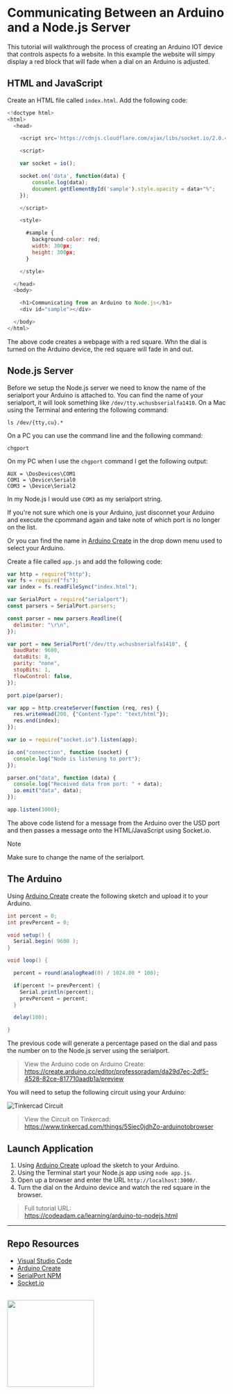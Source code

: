# Communicating Between an Arduino and a Node.js Server

This tutorial will walkthrough the process of creating an Arduino IOT device that controls aspects fo a website. In this example the website will simpy display a red block that will fade when a dial on an Arduino is adjusted.

## HTML and JavaScript

Create an HTML file called `index.html`. Add the following code:

```javascript
<!doctype html>
<html>
  <head>

    <script src='https://cdnjs.cloudflare.com/ajax/libs/socket.io/2.0.4/socket.io.js'></script>

    <script>

    var socket = io();

    socket.on('data', function(data) {
        console.log(data);
        document.getElementById('sample').style.opacity = data+"%";
    });

    </script>

    <style>

      #sample {
        background-color: red;
        width: 300px;
        height: 300px;
      }

    </style>

  </head>
  <body>

    <h1>Communicating from an Arduino to Node.js</h1>
    <div id="sample"></div>

  </body>
</html>
```

The above code creates a webpage with a red square. Whn the dial is turned on the Arduino device, the red square will fade in and out.

## Node.js Server

Before we setup the Node.js server we need to know the name of the serialport your Arduino is attached to. You can find the name of your serialport, it will look something like `/dev/tty.wchusbserialfa1410`. On a Mac using the Terminal and entering the following command:

```
ls /dev/{tty,cu}.*
```

On a PC you can use the command line and the following command:

```
chgport
```

On my PC when I use the `chgport` command I get the following output:

```
AUX = \DosDevices\COM1
COM1 = \Device\Serial0
COM3 = \Device\Serial2
```

In my Node.js I would use `COM3` as my serialport string.

If you're not sure which one is your Arduino, just disconnet your Arduino and execute the cpommand again and take note of which port is no longer on the list.

Or you can find the name in [Arduino Create](https://create.arduino.cc/editor) in the drop down menu used to select your Arduino.

Create a file called `app.js` and add the following code:

```javascript
var http = require("http");
var fs = require("fs");
var index = fs.readFileSync("index.html");

var SerialPort = require("serialport");
const parsers = SerialPort.parsers;

const parser = new parsers.Readline({
  delimiter: "\r\n",
});

var port = new SerialPort("/dev/tty.wchusbserialfa1410", {
  baudRate: 9600,
  dataBits: 8,
  parity: "none",
  stopBits: 1,
  flowControl: false,
});

port.pipe(parser);

var app = http.createServer(function (req, res) {
  res.writeHead(200, {"Content-Type": "text/html"});
  res.end(index);
});

var io = require("socket.io").listen(app);

io.on("connection", function (socket) {
  console.log("Node is listening to port");
});

parser.on("data", function (data) {
  console.log("Received data from port: " + data);
  io.emit("data", data);
});

app.listen(3000);
```

The above code listend for a message from the Arduino over the USD port and then passes a message onto the HTML/JavaScript using Socket.io.

> [!Note]
> Make sure to change the name of the serialport.

## The Arduino

Using [Arduino Create](https://create.arduino.cc/editor) create the following sketch and upload it to your Arduino.

```csharp
int percent = 0;
int prevPercent = 0;

void setup() {
  Serial.begin( 9600 );
}

void loop() {

  percent = round(analogRead(0) / 1024.00 * 100);

  if(percent != prevPercent) {
    Serial.println(percent);
    prevPercent = percent;
  }

  delay(100);

}
```

The previous code will generate a percentage pased on the dial and pass the number on to the Node.js server using the serialport.

> View the Arduino code on Arduino Create:  
> https://create.arduino.cc/editor/professoradam/da29d7ec-2df5-4528-82ce-817710aadb1a/preview

You will need to setup the following circuit using your Arduino:

![Tinkercad Circuit](_readme/tinkercad-to-nodejs.png)

> View the Circuit on Tinkercad:  
> https://www.tinkercad.com/things/5Siec0jdhZo-arduinotobrowser

## Launch Application

1. Using [Arduino Create](https://create.arduino.cc/editor) upload the sketch to your Arduino.
2. Using the Terminal start your Node.js app using `node app.js`.
3. Open up a browser and enter the URL `http://localhost:3000/`.
4. Turn the dial on the Arduino device and watch the red square in the browser.

> Full tutorial URL:  
> https://codeadam.ca/learning/arduino-to-nodejs.html

---

## Repo Resources

- [Visual Studio Code](https://code.visualstudio.com/)
- [Arduino Create](https://create.arduino.cc/editor)
- [SerialPort NPM](https://www.npmjs.com/package/serialport)
- [Socket.io](https://socket.io/)

<br>
<a href="https://codeadam.ca">
<img src="https://cdn.codeadam.ca/images@1.0.0/codeadam-logo-coloured-horizontal.png" width="200">
</a>
